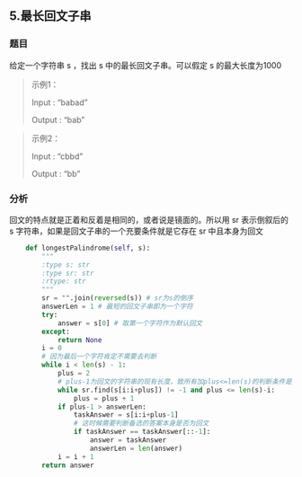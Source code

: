 ## 5.最长回文子串

### 题目

给定一个字符串 s ，找出 s 中的最长回文子串。可以假定 s 的最大长度为1000

> 示例1：
>
> Input : “babad”
>
> Output : “bab”



> 示例2：
>
> Input  : “cbbd”
>
> Output : “bb”

### 分析

回文的特点就是正着和反着是相同的，或者说是镜面的。所以用 sr 表示倒叙后的 s 字符串，如果是回文子串的一个充要条件就是它存在 sr 中且本身为回文



```python
    def longestPalindrome(self, s):
        """
        :type s: str
        :type sr: str
        :rtype: str
        """
        sr = "".join(reversed(s)) # sr为s的倒序
        answerLen = 1 # 最短的回文子串即为一个字符
        try:
            answer = s[0] # 取第一个字符作为默认回文
        except:
            return None
        i = 0
        # 因为最后一个字符肯定不需要去判断
        while i < len(s) - 1:
            plus = 2
            # plus-1为回文的字符串的现有长度，致所有加plus<=len(s)的判断条件是由于避免出现s本身为回文
            while sr.find(s[i:i+plus]) != -1 and plus <= len(s)-i:
                plus = plus + 1
            if plus-1 > answerLen:
                taskAnswer = s[i:i+plus-1]
                # 这时候需要判断备选的答案本身是否为回文
                if taskAnswer == taskAnswer[::-1]:
                    answer = taskAnswer
                    answerLen = len(answer)
            i = i + 1
        return answer
```

